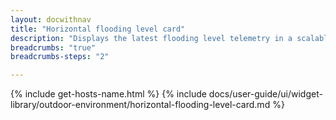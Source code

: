 ```yaml
---
layout: docwithnav
title: "Horizontal flooding level card"
description: "Displays the latest flooding level telemetry in a scalable horizontal layout."
breadcrumbs: "true"
breadcrumbs-steps: "2"

---
```

{% include get-hosts-name.html %}
{% include docs/user-guide/ui/widget-library/outdoor-environment/horizontal-flooding-level-card.md %}
